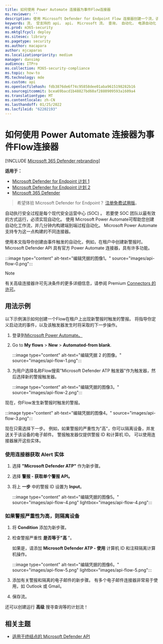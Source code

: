 ```yaml
---
title: 如何使用 Power Automate 连接器为事件Flow连接器
ms.reviewer: ''
description: 使用 Microsoft Defender for Endpoint Flow 连接器创建一个流，该流将在租户上发生新事件时触发。
keywords: 流， 受支持的 api， api， Microsoft 流， 查询， 自动化， 电源自动化
ms.prod: m365-security
ms.mktglfcycl: deploy
ms.sitesec: library
ms.pagetype: security
ms.author: macapara
author: mjcaparas
ms.localizationpriority: medium
manager: dansimp
audience: ITPro
ms.collection: M365-security-compliance
ms.topic: how-to
MS.technology: mde
ms.custom: api
ms.openlocfilehash: fdb3876de6f74c95858dee01aba9615198282b16
ms.sourcegitcommit: bcea69bacd1b48827bd60af2880909593a1609a4
ms.translationtype: MT
ms.contentlocale: zh-CN
ms.lasthandoff: 01/25/2022
ms.locfileid: "62202193"
---
```

# <a name="how-to-use-power-automate-connector-to-set-up-a-flow-for-events"></a>如何使用 Power Automate 连接器为事件Flow连接器

[!INCLUDE [Microsoft 365 Defender rebranding](../../includes/microsoft-defender.md)]

**适用于：**
- [Microsoft Defender for Endpoint 计划 1](https://go.microsoft.com/fwlink/p/?linkid=2154037)
- [Microsoft Defender for Endpoint 计划 2](https://go.microsoft.com/fwlink/p/?linkid=2154037)
- [Microsoft 365 Defender](https://go.microsoft.com/fwlink/?linkid=2118804)


> 希望体验 Microsoft Defender for Endpoint？ [注册免费试用版](https://signup.microsoft.com/create-account/signup?products=7f379fee-c4f9-4278-b0a1-e4c8c2fcdf7e&ru=https://aka.ms/MDEp2OpenTrial?ocid=docs-wdatp-exposedapis-abovefoldlink)。


自动执行安全过程是每个现代安全运营中心 (SOC) 。 若要使 SOC 团队以最有效的方式运行，必须实现自动化。 使用 Microsoft Power Automate可帮助您创建自动化工作流，并几分钟内构建端到端过程自动化。 Microsoft Power Automate支持专为这一点构建的不同连接器。  

使用本文指导你创建由事件触发的自动化，例如，在租户中创建新警报时。 Microsoft Defender API 具有官方 Power Automate 连接器，具有许多功能。 



:::image type="content" alt-text="编辑凭据的图像1。" source="images/api-flow-0.png":::

> [!NOTE]
> 有关高级连接器许可先决条件的更多详细信息，请参阅 Premium [Connectors 的许可](/power-automate/triggers-introduction#licensing-for-premium-connectors)。


## <a name="usage-example"></a>用法示例

以下示例演示如何创建一个Flow在租户上出现新警报时触发的警报。 将指导你定义启动流的事件，以及该触发器发生时将采取的下一步操作。  

1. 登录到[Microsoft Power Automate。](https://flow.microsoft.com)

2. Go to **My flows** \> **New** \> **Automated-from blank**.

    :::image type="content" alt-text="编辑凭据 2 的图像。" source="images/api-flow-1.png":::

3. 为用户选择名称Flow搜索"Microsoft Defender ATP 触发器"作为触发器，然后选择新的警报触发器。

    :::image type="content" alt-text="编辑凭据的图像3。" source="images/api-flow-2.png":::

现在，你Flow发生新警报时触发的警报。

:::image type="content" alt-text="编辑凭据的图像4。" source="images/api-flow-3.png":::

现在只需选择下一步。
例如，如果警报的严重性为"高"，你可以隔离设备，并发送关于该设备的电子邮件。
警报触发器仅提供警报 ID 和计算机 ID。 可以使用连接器展开这些实体。

### <a name="get-the-alert-entity-using-the-connector"></a>使用连接器获取 Alert 实体

1. 选择 **"Microsoft Defender ATP"** 作为新步骤。

2. 选择 **警报 - 获取单个警报 API。**

3. 将上 **一步** 中的警报 ID 设置为 **Input**。

    :::image type="content" alt-text="编辑凭据的图像5。" source="images/api-flow-4.png" lightbox="images/api-flow-4.png":::

### <a name="isolate-the-device-if-the-alerts-severity-is-high"></a>如果警报严重性为高，则隔离设备

1. 将 **Condition** 添加为新步骤。

2. 检查警报严重性 **是否等于"高** "。

   如果是，请添加 **Microsoft Defender ATP - 使用** 计算机 ID 和注释隔离计算机操作。

    :::image type="content" alt-text="编辑凭据的图像6。" source="images/api-flow-5.png" lightbox="images/api-flow-5.png":::

3. 添加有关警报和隔离的电子邮件的新步骤。 有多个电子邮件连接器非常易于使用，如 Outlook 或 Gmail。

4. 保存流。

还可以创建运行 **高级** 搜寻查询等的计划流！

## <a name="related-topic"></a>相关主题
- [适用于终结点的 Microsoft Defender API](apis-intro.md)
